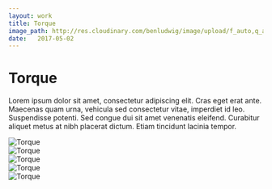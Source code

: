 ```yaml
---
layout: work
title: Torque
image_path: http://res.cloudinary.com/benludwig/image/upload/f_auto,q_auto/v1499733708/torque-01-home_nmrkwl.jpg
date:   2017-05-02
---
```

<div class="grid-container">
<div class="grid">
<div class="grid-sizer"></div>
<div class="grid-item">
  <div class="copy-block revealblock">
    <h1>Torque</h1>
    <p>Lorem ipsum dolor sit amet, consectetur adipiscing elit. Cras eget erat ante. Maecenas quam urna, vehicula sed consectetur vitae, imperdiet id leo. Suspendisse potenti. Sed congue dui sit amet venenatis eleifend. Curabitur aliquet metus at nibh placerat dictum. Etiam tincidunt lacinia tempor.</p>
  </div>
</div>
<div class="grid-item">
<img src="http://res.cloudinary.com/benludwig/image/upload/f_auto,q_auto/v1499733708/torque-01-home_nmrkwl.jpg" class="revealblock" alt="Torque">
</div>
<div class="grid-item">
<img src="http://res.cloudinary.com/benludwig/image/upload/f_auto,q_auto/v1499733690/torque-04-contact_let0rv.jpg" class="revealblock" alt="Torque">
</div>
<div class="grid-item">
<img src="http://res.cloudinary.com/benludwig/image/upload/f_auto,q_auto/v1499733703/torque-06-team_ymtvcd.jpg" class="revealblock" alt="Torque">
</div>
<div class="grid-item">
<img src="http://res.cloudinary.com/benludwig/image/upload/f_auto,q_auto/v1499733717/torque-07-case-study_yusslr.jpg" class="revealblock" alt="Torque">
</div>
<div class="grid-item">
<img src="http://res.cloudinary.com/benludwig/image/upload/f_auto,q_auto/v1499733703/torque-08-post_sdgf3r.jpg" class="revealblock" alt="Torque">
</div>
</div>
</div>
